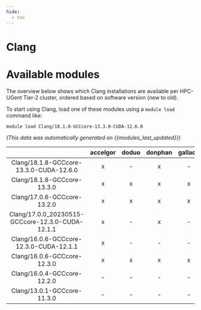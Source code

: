 ```yaml
---
hide:
  - toc
---
```


Clang
=====

# Available modules


The overview below shows which Clang installations are available per HPC-UGent Tier-2 cluster, ordered based on software version (new to old).

To start using Clang, load one of these modules using a `module load` command like:

```shell
module load Clang/18.1.8-GCCcore-13.3.0-CUDA-12.6.0
```

*(This data was automatically generated on {{modules_last_updated}})*

| |accelgor|doduo|donphan|gallade|joltik|litleo|shinx|
| :---: | :---: | :---: | :---: | :---: | :---: | :---: | :---: |
|Clang/18.1.8-GCCcore-13.3.0-CUDA-12.6.0|x|-|x|-|-|x|-|
|Clang/18.1.8-GCCcore-13.3.0|x|x|x|x|x|x|x|
|Clang/17.0.6-GCCcore-13.2.0|x|x|x|x|x|x|x|
|Clang/17.0.0_20230515-GCCcore-12.3.0-CUDA-12.1.1|x|-|x|-|x|x|-|
|Clang/16.0.6-GCCcore-12.3.0-CUDA-12.1.1|x|-|-|-|x|x|-|
|Clang/16.0.6-GCCcore-12.3.0|x|x|x|x|x|x|x|
|Clang/16.0.4-GCCcore-12.2.0|-|-|-|-|-|x|x|
|Clang/13.0.1-GCCcore-11.3.0|-|-|-|-|-|x|x|
